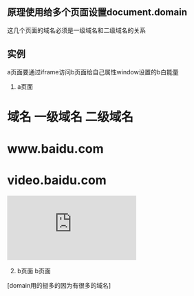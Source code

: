 ## 原理使用给多个页面设置document.domain
这几个页面的域名必须是一级域名和二级域名的关系

## 实例
a页面要通过iframe访问b页面给自己属性window设置的b白能量

1. a页面
<h1>域名 一级域名 二级域名</h1>
<h1>www.baidu.com</h1>
<h1>video.baidu.com</h1>
<iframe
    src="http://b.zl.cn:3000/b.html"
    frameborder="0"
    onload="load()"
    id="iframe"
></iframe>
<script>
    document.domain = "zl.cn";
    function load() {
        let frame = document.getElementById("iframe");
        console.log(frame.contentWindow.b);
    }
</script>

2. b页面
b页面
<script>
    document.domain = "zl.cn";
    var b = 100;
</script>

[domain用的挺多的因为有很多的域名]

